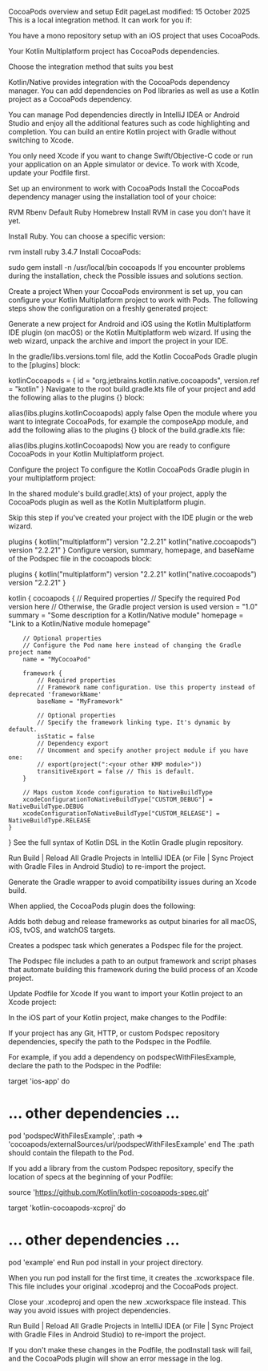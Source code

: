 CocoaPods overview and setup﻿
Edit pageLast modified: 15 October 2025
This is a local integration method. It can work for you if:


You have a mono repository setup with an iOS project that uses CocoaPods.

Your Kotlin Multiplatform project has CocoaPods dependencies.

Choose the integration method that suits you best

Kotlin/Native provides integration with the CocoaPods dependency manager. You can add dependencies on Pod libraries as well as use a Kotlin project as a CocoaPods dependency.

You can manage Pod dependencies directly in IntelliJ IDEA or Android Studio and enjoy all the additional features such as code highlighting and completion. You can build an entire Kotlin project with Gradle without switching to Xcode.

You only need Xcode if you want to change Swift/Objective-C code or run your application on an Apple simulator or device. To work with Xcode, update your Podfile first.

Set up an environment to work with CocoaPods﻿
Install the CocoaPods dependency manager using the installation tool of your choice:

RVM
Rbenv
Default Ruby
Homebrew
Install RVM in case you don't have it yet.

Install Ruby. You can choose a specific version:

rvm install ruby 3.4.7
Install CocoaPods:

sudo gem install -n /usr/local/bin cocoapods
If you encounter problems during the installation, check the Possible issues and solutions section.

Create a project﻿
When your CocoaPods environment is set up, you can configure your Kotlin Multiplatform project to work with Pods. The following steps show the configuration on a freshly generated project:

Generate a new project for Android and iOS using the Kotlin Multiplatform IDE plugin (on macOS) or the Kotlin Multiplatform web wizard. If using the web wizard, unpack the archive and import the project in your IDE.

In the gradle/libs.versions.toml file, add the Kotlin CocoaPods Gradle plugin to the [plugins] block:

kotlinCocoapods = { id = "org.jetbrains.kotlin.native.cocoapods", version.ref = "kotlin" }
Navigate to the root build.gradle.kts file of your project and add the following alias to the plugins {} block:

alias(libs.plugins.kotlinCocoapods) apply false
Open the module where you want to integrate CocoaPods, for example the composeApp module, and add the following alias to the plugins {} block of the build.gradle.kts file:

alias(libs.plugins.kotlinCocoapods)
Now you are ready to configure CocoaPods in your Kotlin Multiplatform project.

Configure the project﻿
To configure the Kotlin CocoaPods Gradle plugin in your multiplatform project:

In the shared module's build.gradle(.kts) of your project, apply the CocoaPods plugin as well as the Kotlin Multiplatform plugin.

Skip this step if you've created your project with the IDE plugin or the web wizard.

plugins {
kotlin("multiplatform") version "2.2.21"
kotlin("native.cocoapods") version "2.2.21"
}
Configure version, summary, homepage, and baseName of the Podspec file in the cocoapods block:

plugins {
kotlin("multiplatform") version "2.2.21"
kotlin("native.cocoapods") version "2.2.21"
}

kotlin {
cocoapods {
// Required properties
// Specify the required Pod version here
// Otherwise, the Gradle project version is used
version = "1.0"
summary = "Some description for a Kotlin/Native module"
homepage = "Link to a Kotlin/Native module homepage"

        // Optional properties
        // Configure the Pod name here instead of changing the Gradle project name
        name = "MyCocoaPod"

        framework {
            // Required properties
            // Framework name configuration. Use this property instead of deprecated 'frameworkName'
            baseName = "MyFramework"

            // Optional properties
            // Specify the framework linking type. It's dynamic by default.
            isStatic = false
            // Dependency export
            // Uncomment and specify another project module if you have one:
            // export(project(":<your other KMP module>"))
            transitiveExport = false // This is default.
        }

        // Maps custom Xcode configuration to NativeBuildType
        xcodeConfigurationToNativeBuildType["CUSTOM_DEBUG"] = NativeBuildType.DEBUG
        xcodeConfigurationToNativeBuildType["CUSTOM_RELEASE"] = NativeBuildType.RELEASE
    }
}
See the full syntax of Kotlin DSL in the Kotlin Gradle plugin repository.

Run Build | Reload All Gradle Projects in IntelliJ IDEA (or File | Sync Project with Gradle Files in Android Studio) to re-import the project.

Generate the Gradle wrapper to avoid compatibility issues during an Xcode build.

When applied, the CocoaPods plugin does the following:

Adds both debug and release frameworks as output binaries for all macOS, iOS, tvOS, and watchOS targets.

Creates a podspec task which generates a Podspec file for the project.

The Podspec file includes a path to an output framework and script phases that automate building this framework during the build process of an Xcode project.

Update Podfile for Xcode﻿
If you want to import your Kotlin project to an Xcode project:

In the iOS part of your Kotlin project, make changes to the Podfile:

If your project has any Git, HTTP, or custom Podspec repository dependencies, specify the path to the Podspec in the Podfile.

For example, if you add a dependency on podspecWithFilesExample, declare the path to the Podspec in the Podfile:

target 'ios-app' do
# ... other dependencies ...
pod 'podspecWithFilesExample', :path => 'cocoapods/externalSources/url/podspecWithFilesExample'
end
The :path should contain the filepath to the Pod.

If you add a library from the custom Podspec repository, specify the location of specs at the beginning of your Podfile:

source 'https://github.com/Kotlin/kotlin-cocoapods-spec.git'

target 'kotlin-cocoapods-xcproj' do
# ... other dependencies ...
pod 'example'
end
Run pod install in your project directory.

When you run pod install for the first time, it creates the .xcworkspace file. This file includes your original .xcodeproj and the CocoaPods project.

Close your .xcodeproj and open the new .xcworkspace file instead. This way you avoid issues with project dependencies.

Run Build | Reload All Gradle Projects in IntelliJ IDEA (or File | Sync Project with Gradle Files in Android Studio) to re-import the project.

If you don't make these changes in the Podfile, the podInstall task will fail, and the CocoaPods plugin will show an error message in the log.